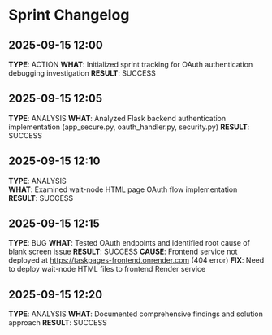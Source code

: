 # Sprint Changelog

## 2025-09-15 12:00
**TYPE**: ACTION
**WHAT**: Initialized sprint tracking for OAuth authentication debugging investigation
**RESULT**: SUCCESS

## 2025-09-15 12:05
**TYPE**: ANALYSIS
**WHAT**: Analyzed Flask backend authentication implementation (app_secure.py, oauth_handler.py, security.py)
**RESULT**: SUCCESS

## 2025-09-15 12:10
**TYPE**: ANALYSIS  
**WHAT**: Examined wait-node HTML page OAuth flow implementation
**RESULT**: SUCCESS

## 2025-09-15 12:15
**TYPE**: BUG
**WHAT**: Tested OAuth endpoints and identified root cause of blank screen issue
**RESULT**: SUCCESS
**CAUSE**: Frontend service not deployed at https://taskpages-frontend.onrender.com (404 error)
**FIX**: Need to deploy wait-node HTML files to frontend Render service

## 2025-09-15 12:20
**TYPE**: ANALYSIS
**WHAT**: Documented comprehensive findings and solution approach
**RESULT**: SUCCESS